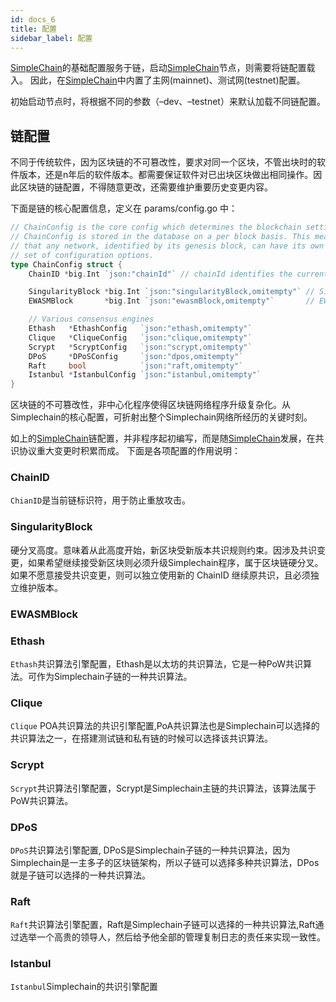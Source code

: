 ```yaml
---
id: docs_6
title: 配置
sidebar_label: 配置
---
```


[SimpleChain](https://www.simplechain.com/)的基础配置服务于链，启动[SimpleChain](https://www.simplechain.com/)节点，则需要将链配置载入。 因此，在[SimpleChain](https://www.simplechain.com/)中内置了主网(mainnet)、测试网(testnet)配置。

初始启动节点时，将根据不同的参数（–dev、–testnet）来默认加载不同链配置。

## 链配置

不同于传统软件，因为区块链的不可篡改性，要求对同一个区块，不管出块时的软件版本，还是n年后的软件版本。都需要保证软件对已出块区块做出相同操作。因此区块链的链配置，不得随意更改，还需要维护重要历史变更内容。


下面是链的核心配置信息，定义在 params/config.go 中：

```go
// ChainConfig is the core config which determines the blockchain settings.
// ChainConfig is stored in the database on a per block basis. This means
// that any network, identified by its genesis block, can have its own
// set of configuration options.
type ChainConfig struct {
	ChainID *big.Int `json:"chainId"` // chainId identifies the current chain and is used for replay protection

	SingularityBlock *big.Int `json:"singularityBlock,omitempty"` // Singularity switch block (nil = no fork, 0 = already on singularity)
	EWASMBlock       *big.Int `json:"ewasmBlock,omitempty"`       // EWASM switch block (nil = no fork, 0 = already activated)

	// Various consensus engines
	Ethash   *EthashConfig   `json:"ethash,omitempty"`
	Clique   *CliqueConfig   `json:"clique,omitempty"`
	Scrypt   *ScryptConfig   `json:"scrypt,omitempty"`
	DPoS     *DPoSConfig     `json:"dpos,omitempty"`
	Raft     bool            `json:"raft,omitempty"`
	Istanbul *IstanbulConfig `json:"istanbul,omitempty"`
}
```

区块链的不可篡改性，非中心化程序使得区块链网络程序升级复杂化。从Simplechain的核心配置，可折射出整个Simplechain网络所经历的关键时刻。 

如上的[SimpleChain](https://www.simplechain.com/)链配置，并非程序起初编写，而是随[SimpleChain](https://www.simplechain.com/)发展，在共识协议重大变更时积累而成。 下面是各项配置的作用说明：

### ChainID

`ChianID`是当前链标识符，用于防止重放攻击。

### SingularityBlock

硬分叉高度。意味着从此高度开始，新区块受新版本共识规则约束。因涉及共识变更，如果希望继续接受新区块则必须升级Simplechain程序，属于区块链硬分叉。
如果不愿意接受共识变更，则可以独立使用新的 ChainID 继续原共识，且必须独立维护版本。
  
### EWASMBlock



### Ethash

`Ethash`共识算法引擎配置，Ethash是以太坊的共识算法，它是一种PoW共识算法。可作为Simplechain子链的一种共识算法。

### Clique

`Clique` POA共识算法的共识引擎配置,PoA共识算法也是Simplechain可以选择的共识算法之一，在搭建测试链和私有链的时候可以选择该共识算法。

### Scrypt

`Scrypt`共识算法引擎配置，Scrypt是Simplechain主链的共识算法，该算法属于PoW共识算法。

### DPoS

`DPoS`共识算法引擎配置, DPoS是Simplechain子链的一种共识算法，因为Simplechain是一主多子的区块链架构，所以子链可以选择多种共识算法，DPos就是子链可以选择的一种共识算法。

### Raft

`Raft`共识算法引擎配置，Raft是Simplechain子链可以选择的一种共识算法,Raft通过选举一个高贵的领导人，然后给予他全部的管理复制日志的责任来实现一致性。

### Istanbul

`Istanbul`Simplechain的共识引擎配置


